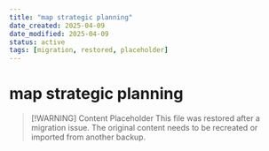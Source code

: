 ```yaml
---
title: "map strategic planning"
date_created: 2025-04-09
date_modified: 2025-04-09
status: active
tags: [migration, restored, placeholder]
---
```


# map strategic planning

> [\!WARNING] Content Placeholder
> This file was restored after a migration issue. The original content needs to be recreated or imported from another backup.

